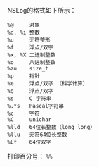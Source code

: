  NSLog的格式如下所示：

````objc
%@     对象
%d, %i 整数
%u     无符整形
%f     浮点/双字
%x, %X 二进制整数
%o     八进制整数
%zu    size_t
%p     指针
%e     浮点/双字 （科学计算）
%g     浮点/双字 
%s     C 字符串
%.*s   Pascal字符串
%c     字符
%C     unichar
%lld   64位长整数（long long）
%llu   无符64位长整数
%Lf    64位双字
````

打印百分号： ````%%````